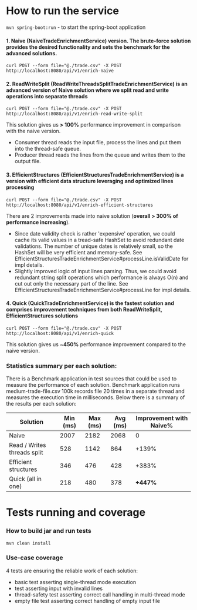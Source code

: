 # How to run the service
`mvn spring-boot:run` - to start the spring-boot application

#### 1. Naive (NaiveTradeEnrichmentService) version. The brute-force solution provides the desired functionality and sets the benchmark for the advanced solutions. 

`curl POST --form file="@./trade.csv" -X POST http://localhost:8080/api/v1/enrich-naive`

#### 2. ReadWriteSplit (ReadWriteThreadsSplitTradeEnrichmentService) is an advanced version of Naive solution where we split read and write operations into separate threads
`curl POST --form file="@./trade.csv" -X POST http://localhost:8080/api/v1/enrich-read-write-split`

This solution gives us **> 100%** performance improvement in comparison with the naive version.
 - Consumer thread reads the input file, process the lines and put them into the thread-safe queue.
 - Producer thread reads the lines from the queue and writes them to the output file.

#### 3. EfficientStructures (EfficientStructuresTradeEnrichmentService) is a version with efficient data structure leveraging and optimized lines processing
`curl POST --form file="@./trade.csv" -X POST http://localhost:8080/api/v1/enrich-efficient-structures`

There are 2 improvements made into naive solution (**overall > 300% of performance increasing**). 

 - Since date validity check is rather 'expensive' operation, we could cache its valid values in a tread-safe HashSet to avoid redundant date validations.
The number of unique dates is relatively small, so the HashSet will be very efficient and memory-safe.
See EfficientStructuresTradeEnrichmentService#processLine.isValidDate for impl details.
 - Slightly improved logic of input lines parsing. Thus, we could avoid redundant string split operations
which performance is always O(n) and cut out only the necessary part of the line.
See EfficientStructuresTradeEnrichmentService#processLine for impl details.

#### 4. Quick (QuickTradeEnrichmentService) is the fastest solution and comprises improvement techniques from both ReadWriteSplit, EfficientStructures solutions
`curl POST --form file="@./trade.csv" -X POST http://localhost:8080/api/v1/enrich-quick`

This solution gives us ~**450%** performance improvement compared to the naive version.

### Statistics summary per each solution: 

There is a Benchmark application in test sources that could be used to measure the performance of each solution.
Benchmark application runs medium-trade-file.csv 100k records file 20 times in a separate thread and measures the execution time in milliseconds.
Below there is a summary of the results per each solution:

| Solution                    | Min (ms) | Max (ms) | Avg (ms) | Improvement with Naive% |
|-----------------------------|----------|----------|----------|-------------------------|
| Naive                       | 2007     | 2182     | 2068     | 0                       |
| Read / Writes threads split | 528      | 1142     | 864      | +139%                   |
| Efficient structures        | 346      | 476      | 428      | +383%                   |
| Quick (all in one)          | 218      | 480      | 378      | **+447%**               |


# Tests running and coverage

### How to build jar and run tests
`mvn clean install`

### Use-case coverage
4 tests are ensuring the reliable work of each solution:
- basic test asserting single-thread mode execution
- test asserting input with invalid lines
- thread-safety test asserting correct call handling in multi-thread mode
- empty file test asserting correct handling of empty input file
